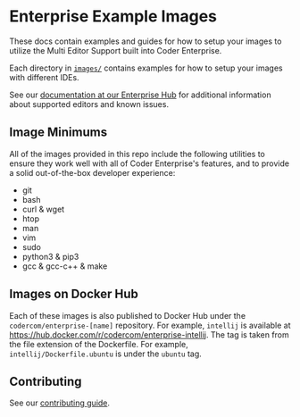 # Enterprise Example Images

These docs contain examples and guides for how to setup your images to utilize
the Multi Editor Support built into Coder Enterprise.

Each directory in [`images/`](./images) contains examples for how to setup your images
with different IDEs.

See our [documentation at our Enterprise Hub](https://enterprise.coder.com/docs/multi-editor) for additional information
about supported editors and known issues.

## Image Minimums

All of the images provided in this repo include the following utilities to ensure they work well
with all of Coder Enterprise's features, and to provide a solid out-of-the-box developer experience:

* git
* bash
* curl & wget
* htop
* man
* vim
* sudo
* python3 & pip3
* gcc & gcc-c++ & make

## Images on Docker Hub

Each of these images is also published to Docker Hub under the `codercom/enterprise-[name]`
repository. For example, `intellij` is available at https://hub.docker.com/r/codercom/enterprise-intellij.
The tag is taken from the file extension of the Dockerfile. For example, `intellij/Dockerfile.ubuntu`
is under the `ubuntu` tag.

## Contributing

See our [contributing guide](.github/CONTRIBUTING.md).
